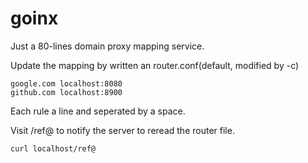 # goinx

Just a 80-lines domain proxy mapping service.

Update the mapping by written an router.conf(default, modified by -c)

```
google.com localhost:8080
github.com localhost:8900
```

Each rule a line and seperated by a space.

Visit /ref@ to notify the server to reread the router file.

```
curl localhost/ref@
```

